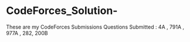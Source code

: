 # CodeForces_Solution-
These are my CodeForces Submissions 
Questions Submitted : 4A , 791A , 977A , 282, 200B
